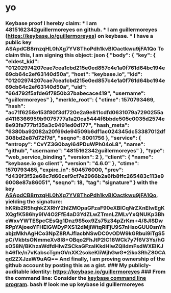 # yo
### Keybase proof  I hereby claim:    * I am 4815162342guillermoreyes on github.   * I am guillermoreyes (https://keybase.io/guillermoreyes) on keybase.   * I have a public key ASApdCB8rnzqHL0hXg7YV8ThoPdh1kvBlOactkwu9jFA1Qo  To claim this, I am signing this object:  json {   "body": {     "key": {       "eldest_kid": "01202974207cae7cea1cbd215e0ed857c4e1a0f761d64bc194e69cb64c2ef63140d50a",       "host": "keybase.io",       "kid": "01202974207cae7cea1cbd215e0ed857c4e1a0f761d64bc194e69cb64c2ef63140d50a",       "uid": "664792f5afde6f7850b37babecace419",       "username": "guillermoreyes"     },     "merkle_root": {       "ctime": 1570793469,       "hash": "ac71f6258e153f80f3df720e2a9e811cdfd0631079a7290255ad4116366959b9075777a1a20ca5444f6bbde505c0035d2574e8e93fa777bf35a3c9491ed0d177",       "hash_meta": "6380ba92082a20f69de94509b6df1ac024345dc53387012df308bd2e87d72f7d",       "seqno": 8001756     },     "service": {       "entropy": "CvYZ3G0bayi64PDuWPh04oL8",       "name": "github",       "username": "4815162342guillermoreyes"     },     "type": "web_service_binding",     "version": 2   },   "client": {     "name": "keybase.io go client",     "version": "4.6.0"   },   "ctime": 1570793485,   "expire_in": 504576000,   "prev": "d439f3f52e68c7d66cef9cf7e2966b2a6fb8ffc265483c113e96008e87a86051",   "seqno": 18,   "tag": "signature" }   with the key [ASApdCB8rnzqHL0hXg7YV8ThoPdh1kvBlOactkwu9jFA1Qo](https://keybase.io/guillermoreyes), yielding the signature:   hKRib2R5hqhkZXRhY2hlZMOpaGFzaF90eXBlCqNrZXnEIwEgKXQgfK586hy9IV4O2FfE4aD3YdZLwZTmnLZMLvYxQNUKp3BheWxvYWTESpcCEsQg1Dnz9S5ox9Zs75z34pZrKm+4/8JlSDwRPpYAjoeoYFHEIGWDyPXS12dMjiWtqRIFjU9S7nHsoGUU0snYhabjzMkhAgHCo3NpZ8RAJflacbNSwDC0vODW9kGRbui9iTgS5pC/VkbtsONmmeXv8l8+OBqo2FhJtP2IC18WCk7y7f6V3Ys/hGsO58N/BKhzaWdfdHlwZSCkaGFzaIKkdHlwZQildmFsdWXEIKJh46fle/n7vKabscTgmOVnXK2sokeKIiWjhGwG+2iko3RhZ80CAqd2ZXJzaW9uAQ==    And finally, I am proving ownership of the github account by posting this as a gist.  ### My publicly-auditable identity:  https://keybase.io/guillermoreyes  ### From the command line:  Consider the [keybase command line program](https://keybase.io/download).  bash # look me up keybase id guillermoreyes
